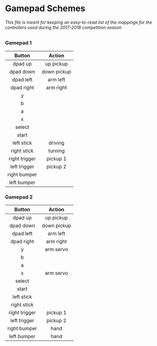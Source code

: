 # Gamepad Schemes
###### This file is meant for keeping an easy-to-read list of the mappings for the controllers used during the 2017-2018 competition season

### Gamepad 1

|Button|Action|
|:-------------:|:-------------:|
|dpad up|up pickup|
|dpad down|down pickup|
|dpad left|arm left|
|dpad right|arm right|
|y||
|b||
|a||
|x||
|select||
|start||
|left stick|driving|
|right stick|turning|
|right trigger|pickup 1|
|left trigger|pickup 2|
|right bumper||
|left bumper||


### Gamepad 2

|Button|Action|
|:-------------:|:-------------:|
|dpad up|up pickup|
|dpad down|down pickup|
|dpad left|arm left|
|dpad right|arm right|
|y|arm servo|
|b||
|a||
|x|arm servo|
|select||
|start||
|left stick||
|right stick||
|right trigger|pickup 1|
|left trigger|pickup 2|
|right bumper|hand|
|left bumper|hand|
